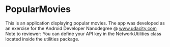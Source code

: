 # PopularMovies
This is an application displaying popular movies. The app was developed as an exercise for the Android Developer Nanodegree @ 
www.udacity.com 
Note to reviewer: You can define your API key in the NetworkUtilities class located inside the utilities package.
